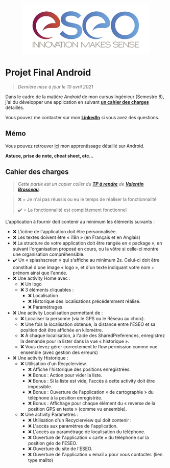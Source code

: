 <p align="center"><img src="readme/images/eseo_logo.png" width="400"></p>

# Projet Final Android
> *Dernière mise à jour le 10 avril 2021*

Dans le cadre de la matière *Android* de mon cursus Ingénieur (Semestre 8), j'ai du développer une application en suivant **[un cahier des charges](#cahier-des-charges)** détaillés.

Vous pouvez me contacter sur mon **[LinkedIn](https://www.linkedin.com/in/hugo-madureira/)** si vous avez des questions.

## Mémo

Vous pouvez retrouver [ici](memo/main.md) mon apprentissage détaillé sur Android.

**Astuce, prise de note, cheat sheet, etc...**

## Cahier des charges

> *Cette partie est un copier coller du **[TP à rendre](https://cours.brosseau.ovh/tp/android/app-base-android.html)** de **[Valentin Brosseau](https://www.linkedin.com/in/valentin-brosseau-99b98827/)**.*

> ❌ = Je n'ai pas réussis ou eu le temps de réaliser la fonctionnalité
> 
> ✔️ = La fonctionnalité est complètement fonctionnel


L'application à fournir doit contenir au minimum les éléments suivants :

- ❌ L'icône de l'application doit être personnalisée.
- ❌ Les textes doivent être « i18n » (en Français et en Anglais)
- ❌ La structure de votre application doit être rangée en « package », en suivant l'organisation proposé en cours, ou la vôtre si celle-ci montre une organisation compréhensible.
- ✔️ Un « splashscreen » qui s'affiche au minimum 2s. Celui-ci doit être constitué d'une image « logo », et d'un texte indiquant votre nom + prénom ainsi que l'année.
- ❌ Une activity Home avec :
  - ❌ Un logo
  - ❌ 3 éléments cliquables :
    - ❌ Localisation
    - ❌ Historique des localisations précédemment réalisé.
    - ❌ Paramétrages
- ❌ Une activity Localisation permettant de :
  - ❌ Localiser la personne (via le GPS ou le Réseau au choix).
  - ❌ Une fois la localisation obtenue, la distance entre l'ESEO et sa position doit être affichée en kilomètre.
  - ❌ À chaque localisation, à l'aide des SharedPreferences, enregistrez la demande pour la lister dans la vue « historique ».
  - ❌ Vous devez gérer correctement le flow permission comme vue ensemble (avec gestion des erreurs)
- ❌ Une activity Historique :
  - ❌ Utilisation d'un Recyclerview.
    - ❌ Affiche l'historique des positions enregistrées.
    - ❌ Bonus : Action pour vider la liste.
    - ❌ Bonus : Si la liste est vide, l'accès à cette activity doit être impossible.
    - ❌ Bonus : Ouverture de l'application « de cartographie » du téléphone à la position enregistrée.
    - ❌ Bonus : Affichage pour chaque élément du « reverse de la position GPS en texte » (comme vu ensemble).
  - ❌ Une activity Paramètres :
    - ❌ Utilisation d'un Recyclerview qui doit contenir :
    - ❌ L'accès aux paramètres de l'application.
    - ❌ L'accès au paramétrage de localisation du téléphone.
    - ❌ Ouverture de l'application « carte » du téléphone sur la position géo de l'ESEO.
    - ❌ Ouverture du site de l'ESEO.
     - ❌ Ouverture de l'application « email » pour vous contacter. (lien type mailto)

